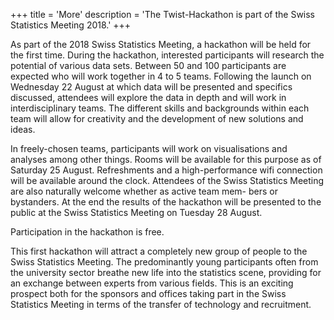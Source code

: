 +++
title = 'More'
description = 'The Twist-Hackathon is part of the Swiss Statistics Meeting 2018.'
+++

As part of the 2018 Swiss Statistics Meeting, a hackathon will be held for the first time. During the 
hackathon, interested participants will research the potential of various data sets. Between 50 and 
100 participants are expected who will work together in 4 to 5 teams. Following the launch on Wednesday 22 August at which data will be presented and specifics discussed, attendees will explore 
the data in depth and will work in interdisciplinary teams. The different skills and backgrounds within 
each team will allow for creativity and the development of new solutions and ideas.
<br>

In freely-chosen teams, participants will work on visualisations and analyses among other things. 
Rooms will be available for this purpose as of Saturday 25 August. Refreshments and a high-performance wifi connection will be available around the clock.
Attendees of the Swiss Statistics Meeting are also naturally welcome whether as active team mem-
bers or bystanders.
At the end the results of the hackathon will be presented to the public at the Swiss Statistics Meeting 
on Tuesday 28 August.
<br>

Participation in the hackathon is free.
<br>


This first hackathon will attract a completely new group of people to the Swiss Statistics Meeting. 
The  predominantly  young  participants  often  from  the  university  sector  breathe  new  life  into  the  statistics scene, providing for an exchange between experts from various fields. This is an exciting 
prospect both for the sponsors and offices taking part in the Swiss Statistics Meeting in terms of the 
transfer of technology and recruitment.